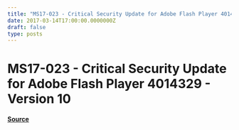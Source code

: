 ```yaml
---
title: "MS17-023 - Critical Security Update for Adobe Flash Player 4014329 - Version 10"
date: 2017-03-14T17:00:00.0000000Z
draft: false
type: posts
---
```

# MS17-023 - Critical Security Update for Adobe Flash Player 4014329 - Version 10









#### [Source](https://technet.microsoft.com/en-us/library/security/MS17-023)

